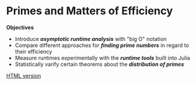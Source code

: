 # Primes and Matters of Efficiency

**Objectives**
- Introduce ***asymptotic runtime analysis*** with "big O" notation 
- Compare different approaches for ***finding prime numbers*** in regard to their efficiency
- Measure runtimes experimentally with the ***runtime tools*** built into Julia
- Statistically varify certain theorems about the ***distribution of primes***

[HTML version](https://sje30.github.io/catam-julia/casestudies/primes-and-efficiency/primes.html)
